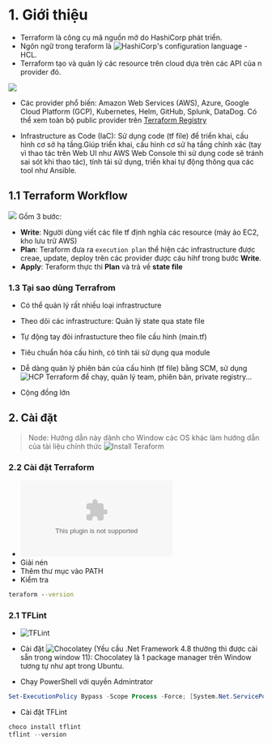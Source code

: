 # 1. Giới thiệu

- Terraform là công cụ mã nguồn mở do HashiCorp phát triển.
- Ngôn ngữ trong teraform là ![HashiCorp's configuration language](https://developer.hashicorp.com/terraform/language) - HCL.
- Terraform tạo và quản lý các resource trên cloud dựa trên các API của n provider đó.

![](https://web-unified-docs-hashicorp.vercel.app/api/assets/terraform/latest/img/docs/intro-terraform-apis.png)

- Các provider phổ biến: Amazon Web Services (AWS), Azure, Google Cloud Platform (GCP), Kubernetes, Helm, GitHub, Splunk, DataDog. Có thể xem toàn bộ public provider trên [Terraform Registry](https://registry.terraform.io/?product_intent=terraform)

- Infrastructure as Code (IaC): Sử dụng code (tf file) để triển khai, cấu hình cơ sở hạ tầng.Giúp triển khai, cấu hình cơ sử hạ tầng chính xác (tay vì thao tác trên Web UI như AWS Web Console thì sử dụng code sẽ tránh sai sót khi thao tác), tính tái sử dụng, triển khai tự động thông qua các tool như Ansible.

## 1.1 Terraform Workflow

![](https://web-unified-docs-hashicorp.vercel.app/api/assets/terraform/latest/img/docs/intro-terraform-workflow.png)
 Gồm 3 bước:

- **Write**: Người dùng viết các file tf định nghĩa các resource (máy ảo EC2, kho lưu trữ AWS)
- **Plan**: Teraform đưa ra `execution plan` thể hiện các infrastructure được creae, update, deploy trên các provider được cáu hihf trong bước **Write**.
- **Apply**: Teraform thực thi **Plan** và trả về **state file**

### 1.3 Tại sao dùng Terrafrom

- Có thể quản lý rất nhiều loại infrastructure
- Theo dõi các infrastructure: Quản lý state qua state file
- Tự động tay đỏi infrastucture theo file cấu hình (main.tf)
- Tiêu chuẩn hóa cấu hình, có tính tái sử dụng qua module
- Dễ dàng quản lý phiên bản của cấu hình (tf file) bằng SCM, sử dụng ![HCP Terraform](https://developer.hashicorp.com/terraform/intro/terraform-editions#hcp-terraform) để chạy, quản lý team, phiên bản, private registry...

- Cộng đồng lớn

## 2. Cài đặt
>
>Node: Hướng dẫn này dành cho Window các OS khác làm hướng dẫn của tài liệu chính thức ![Install Teraform](https://developer.hashicorp.com/terraform/install)
>
### 2.2 Cài đặt Terraform

- ![Tải Teraform 1.13.3](https://releases.hashicorp.com/terraform/1.13.3/terraform_1.13.3_windows_386.zip)
- Giải nén
- Thêm thư mục vào PATH
- Kiểm tra

```cmd
teraform --version
```

### 2.1 TFLint

- ![TFLint](https://github.com/terraform-linters/tflint#installation)

- Cài đặt ![Chocolatey](https://chocolatey.org/install#individual) (Yều cầu .Net Framework 4.8 thường thì được cài sẵn trong window 11): Chocolatey là 1 package manager trên Window tương tự như apt trong Ubuntu.
- Chạy PowerShell với quyền Admintrator

```ps1
Set-ExecutionPolicy Bypass -Scope Process -Force; [System.Net.ServicePointManager]::SecurityProtocol = [System.Net.ServicePointManager]::SecurityProtocol -bor 3072; iex ((New-Object System.Net.WebClient).DownloadString('https://community.chocolatey.org/install.ps1'))
```

- Cài đặt TFLint

```ps1
choco install tflint
tflint --version 
```
